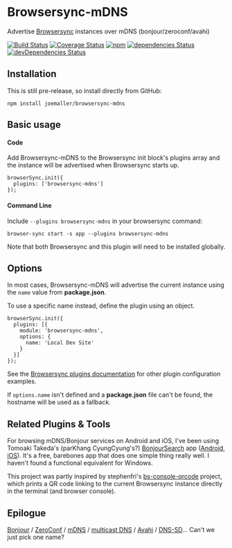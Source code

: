 # Browsersync-mDNS
Advertise [Browsersync][] instances over mDNS (bonjour/zeroconf/avahi)

[![Build Status](https://travis-ci.org/joemaller/browsersync-mdns.svg?branch=master)](https://travis-ci.org/joemaller/browsersync-mdns) 
[![Coverage Status](https://coveralls.io/repos/github/joemaller/browsersync-mdns/badge.svg?branch=master)](https://coveralls.io/github/joemaller/browsersync-mdns?branch=master) 
[![npm](https://img.shields.io/npm/v/browsersync-mdns.svg)](https://www.npmjs.com/package/browsersync-mdns)
[![dependencies Status](https://david-dm.org/joemaller/browsersync-mdns/status.svg)](https://david-dm.org/joemaller/browsersync-mdns)
[![devDependencies Status](https://david-dm.org/joemaller/browsersync-mdns/dev-status.svg)](https://david-dm.org/joemaller/browsersync-mdns?type=dev)


## Installation

This is still pre-release, so install directly from GitHub:
```
npm install joemaller/browsersync-mdns
```

## Basic usage

#### Code

Add Browsersync-mDNS to the Browsersync init block's plugins array and the instance will be advertised when Browsersync starts up. 
```
browserSync.init({
  plugins: ['browsersync-mdns']
});
```

#### Command Line

Include `--plugins browsersync-mdns` in your browsersync command:
```
browser-sync start -s app --plugins browsersync-mdns
```

Note that both Browsersync and this plugin will need to be installed globally.

## Options

In most cases, Browsersync-mDNS will advertise the current instance using the `name` value from **package.json**. 

To use a specific name instead, define the plugin using an object. 
```
browserSync.init({
  plugins: [{
    module: 'browsersync-mdns',
    options: {
      name: 'Local Dev Site'
    }
  }]
});
```
See the [Browsersync plugins documentation][plugin-docs] for other plugin configuration examples.


If `options.name` isn't defined and a **package.json** file can't be found, the hostname will be used as a fallback. 

## Related Plugins & Tools

For browsing mDNS/Bonjour services on Android and iOS, I've been using Tomoaki Takeda's (parKhang CyungCyung's?) [BonjourSearch][bs] app ([Android][bsa], [iOS][bsi]). It's a free, barebones app that does one simple thing really well. I haven't found a functional equivalent for Windows.

This project was partly inspired by stephenfri's [bs-console-qrcode][] project, which prints a QR code linking to the current Browsersync instance directly in the terminal (and browser console).

## Epilogue

[Bonjour][] / [ZeroConf][] / [mDNS][] / [multicast DNS][] / [Avahi][] / [DNS-SD][]... Can't we just pick one name?


[browsersync]: https://www.browsersync.io/
[plugin-docs]: https://www.browsersync.io/docs/options#option-plugins

[bs]: http://tbt.deci.jp/ios//2016/bonjour_search/
[bsa]: https://play.google.com/store/apps/details?id=jp.deci.tbt.andro.bonjoursearch
[bsi]: https://itunes.apple.com/us/app/bonjour-search-for-http-web-in-wi-fi/id1097517829?mt=8
[bs-console-qrcode]: https://github.com/stephenfri/bs-console-qrcode

[bonjour]: https://developer.apple.com/bonjour/
[zeroconf]: http://www.zeroconf.org/
[mdns]: https://en.wikipedia.org/wiki/Multicast_DNS
[multicast dns]: http://www.multicastdns.org/
[avahi]: http://www.avahi.org/
[dns-sd]: http://www.dns-sd.org/